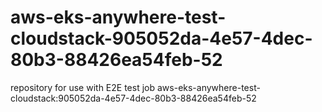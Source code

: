 # aws-eks-anywhere-test-cloudstack-905052da-4e57-4dec-80b3-88426ea54feb-52
repository for use with E2E test job aws-eks-anywhere-test-cloudstack:905052da-4e57-4dec-80b3-88426ea54feb-52
